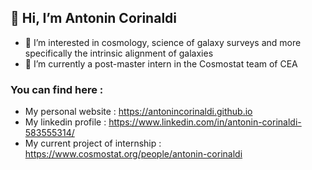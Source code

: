 ## 👋 Hi, I’m Antonin Corinaldi

- 👀 I’m interested in cosmology, science of galaxy surveys and more specifically the intrinsic alignment of galaxies
- 📗 I’m currently a post-master intern in the Cosmostat team of CEA


### You can find here :
- My personal website : https://antonincorinaldi.github.io
- My linkedin profile : https://www.linkedin.com/in/antonin-corinaldi-583555314/
- My current project of internship : https://www.cosmostat.org/people/antonin-corinaldi

  
<!---
antonincorinaldi/antonincorinaldi is a ✨ special ✨ repository because its `README.md` (this file) appears on your GitHub profile.
You can click the Preview link to take a look at your changes.
--->
